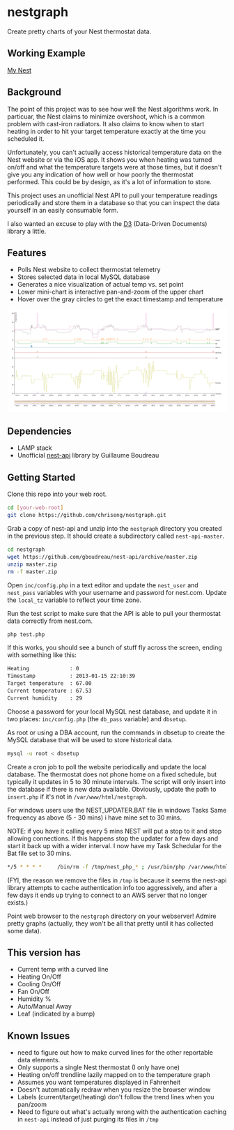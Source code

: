 # nestgraph

Create pretty charts of your Nest thermostat data.

## Working Example
[My Nest](Http://home.1930networks.com/nest)

## Background

The point of this project was to see how well the Nest algorithms work. In particuar, the Nest claims to minimize overshoot, which is a common problem with cast-iron radiators. It also claims to know when to start heating in order to hit your target temperature exactly at the time you scheduled it.  

Unfortunately, you can't actually access historical temperature data on the Nest website or via the iOS app. It shows you when heating was turned on/off and what the temperature targets were at those times, but it doesn't give you any indication of how well or how poorly the thermostat performed. This could be by design, as it's a lot of information to store.  

This project uses an unofficial Nest API to pull your temperature readings periodically and store them in a database so that you can inspect the data yourself in an easily consumable form.

I also wanted an excuse to play with the [D3](http://d3js.org) (Data-Driven Documents) library a little.

## Features

* Polls Nest website to collect thermostat telemetry
* Stores selected data in local MySQL database
* Generates a nice visualization of actual temp vs. set point
* Lower mini-chart is interactive pan-and-zoom of the upper chart
* Hover over the gray circles to get the exact timestamp and temperature

![nestgraph screenshot](https://github.com/DeFlanko/nestgraph/blob/master/NestGraph.png)

## Dependencies

* LAMP stack
* Unofficial [nest-api](https://github.com/gboudreau/nest-api) library by Guillaume Boudreau

## Getting Started

Clone this repo into your web root.

```bash
cd [your-web-root]
git clone https://github.com/chriseng/nestgraph.git
```

Grab a copy of nest-api and unzip into the ```nestgraph``` directory you created in the previous step. It should create a subdirectory called ```nest-api-master```.

```bash
cd nestgraph
wget https://github.com/gboudreau/nest-api/archive/master.zip
unzip master.zip
rm -f master.zip
```
Open ```inc/config.php``` in a text editor and update the ```nest_user``` and ```nest_pass``` variables with your username and password for nest.com.  Update the ```local_tz``` variable to reflect your time zone.

Run the test script to make sure that the API is able to pull your thermostat data correctly from nest.com.

```bash
php test.php
```

If this works, you should see a bunch of stuff fly across the screen, ending with something like this:

```bash
Heating             : 0
Timestamp           : 2013-01-15 22:10:39
Target temperature  : 67.00
Current temperature : 67.53
Current humidity    : 29
```

Choose a password for your local MySQL nest database, and update it in two places: ```inc/config.php``` (the ```db_pass``` variable) and ```dbsetup```.

As root or using a DBA account, run the commands in dbsetup to create the MySQL database that will be used to store historical data.

```bash
mysql -u root < dbsetup
```

Create a cron job to poll the website periodically and update the local database. The thermostat does not phone home on a fixed schedule, but typically it updates in 5 to 30 minute intervals. The script will only insert into the database if there is new data available. Obviously, update the path to ```insert.php``` if it's not in ```/var/www/html/nestgraph```.

For windows users use the NEST_UPDATER.BAT file in windows Tasks Same frequency as above (5 - 30 mins) i have mine set to 30 mins. 

NOTE: if you have it calling every 5 mins NEST will put a stop to it and stop allowing connections. If this happens stop the updater for a few days and start it back up with a wider interval. I now have my Task Schedular for the Bat file set to 30 mins. 

```bash
*/5 * * * *     /bin/rm -f /tmp/nest_php_* ; /usr/bin/php /var/www/html/nestgraph/insert.php > /dev/null
```
(FYI, the reason we remove the files in ```/tmp``` is because it seems the nest-api library attempts to cache authentication info too aggressively, and after a few days it ends up trying to connect to an AWS server that no longer exists.)

Point web browser to the ```nestgraph``` directory on your webserver!  Admire pretty graphs (actually, they won't be all that pretty until it has collected some data).

## This version has
* Current temp with a curved line
* Heating On/Off
* Cooling On/Off
* Fan On/Off
* Humidity %
* Auto/Manual Away 
* Leaf (indicated by a bump)

## Known Issues
* need to figure out how to make curved lines for the other reportable data elements. 
* Only supports a single Nest thermostat (I only have one)
* Heating on/off trendline lazily mapped on to the temperature graph
* Assumes you want temperatures displayed in Fahrenheit
* Doesn't automatically redraw when you resize the browser window
* Labels (current/target/heating) don't follow the trend lines when you pan/zoom
* Need to figure out what's actually wrong with the authentication caching in ```nest-api``` instead of just purging its files in ```/tmp```

